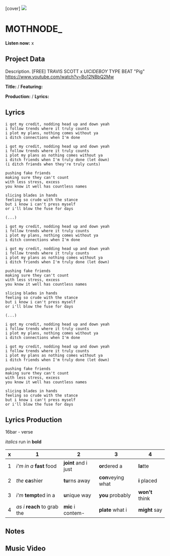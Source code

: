 [cover] ![](57175019_319474918741616_8502199518755923887_n.jpg)

# MOTHNODE_

**Listen now:** x

## Project Data

Description. [FREE] TRAVIS SCOTT x $UICIDEBOY$ TYPE BEAT "Pig"
https://www.youtube.com/watch?v=Bo12NBbQ2Mw


**Title:**  / **Featuring:** 

**Production:**  / **Lyrics:** 

## Lyrics

```
i got my credit, nodding head up and down yeah
i follow trends where it truly counts
i plot my plans, nothing comes without ya
i ditch connections when I'm done

i got my credit, nodding head up and down yeah
i follow trends where it truly counts
i plot my plans as nothing comes without ya
i ditch friends when I'm truly done (let down)
(i ditch friends when they're truly cunts)

pushing fake friends 
making sure they can't count 
with less stress, excess 
you know it well has countless names

slicing blades in hands
feeling so crude with the stance
but i know i can't press myself
or i'll blow the fuse for days

(...)

i got my credit, nodding head up and down yeah
i follow trends where it truly counts
i plot my plans, nothing comes without ya
i ditch connections when I'm done

i got my credit, nodding head up and down yeah
i follow trends where it truly counts
i plot my plans as nothing comes without ya
i ditch friends when I'm truly done (let down)

pushing fake friends 
making sure they can't count 
with less stress, excess 
you know it well has countless names

slicing blades in hands
feeling so crude with the stance
but i know i can't press myself
or i'll blow the fuse for days

(...)

i got my credit, nodding head up and down yeah
i follow trends where it truly counts
i plot my plans, nothing comes without ya
i ditch connections when I'm done

i got my credit, nodding head up and down yeah
i follow trends where it truly counts
i plot my plans as nothing comes without ya
i ditch friends when I'm truly done (let down)

pushing fake friends 
making sure they can't count 
with less stress, excess 
you know it well has countless names

slicing blades in hands
feeling so crude with the stance
but i know i can't press myself
or i'll blow the fuse for days

```

## Lyrics Production

16bar - verse

*italics* run in
**bold**

| x | 1 | 2 | 3 | 4 |
|---|---|---|---|---|
| 1 | *i'm in a* **fast** food | **joint** and i just  | **or**dered a  | **la**tte  |
| 2 | *the* **ca**shier | **tu**rns away  |  **con**veying what |  **i** placed |
| 3 | *i'm* **tempt**ed in a | **u**nique way  |  **you** probably |  **won't** think |
| 4 | *as i* **reach** to grab the |  **mic** i contem-  | **plate** what i | **might** say |

## Notes

## Music Video
